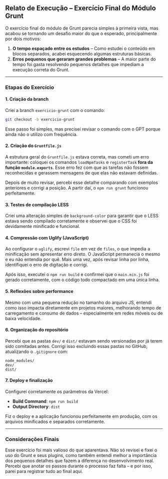 
## Relato de Execução – Exercício Final do Módulo Grunt

O exercício final do módulo de Grunt parecia simples à primeira vista, mas acabou se tornando um desafio maior do que o esperado, principalmente por dois motivos:

1. **O tempo espaçado entre os estudos** – Como estudei o conteúdo em blocos separados, acabei esquecendo algumas estruturas básicas.
2. **Erros pequenos que geraram grandes problemas** – A maior parte do tempo foi gasta resolvendo pequenos detalhes que impediam a execução correta do Grunt.

---

### Etapas do Exercício

#### 1. Criação da branch

Criei a branch `exercicio-grunt` com o comando:

```bash
git checkout -b exercicio-grunt
```

Esse passo foi simples, mas precisei revisar o comando com o GPT porque ainda não o utilizo com frequência.

#### 2. Criação do `Gruntfile.js`

A estrutura geral do `Gruntfile.js` estava correta, mas cometi um erro importante: coloquei os comandos `loadNpmTasks` e `registerTask` **fora da função `module.exports`**. Esse erro fez com que as tarefas não fossem reconhecidas e gerassem mensagens de que elas não estavam definidas.

Depois de muito revisar, percebi esse detalhe comparando com exemplos anteriores e corrigi a posição. A partir daí, o `npm run grunt` funcionou perfeitamente.

#### 3. Testes de compilação LESS

Criei uma alteração simples de `background-color` para garantir que o LESS estava sendo compilado corretamente e observei que o CSS foi devidamente minificado e funcional.

#### 4. Compressão com Uglify (JavaScript)

Ao configurar o `uglify`, escrevi `file` em vez de `files`, o que impedia a minificação sem apresentar erro direto. O JavaScript permanecia o mesmo e eu não entendia por quê. Mais uma vez, após revisar linha por linha, identifiquei o erro de digitação e corrigi.

Após isso, executei o `npm run build` e confirmei que o `main.min.js` foi gerado corretamente, com o código todo compactado em uma única linha.

#### 5. Reflexões sobre performance

Mesmo com uma pequena redução no tamanho do arquivo JS, entendi como isso impacta diretamente em projetos maiores, melhorando tempo de carregamento e consumo de dados – especialmente em redes móveis ou de baixa velocidade.

#### 6. Organização do repositório

Percebi que as pastas `dev/` e `dist/` estavam sendo versionadas por já terem sido comitadas antes. Corrigi isso excluindo essas pastas no GitHub, atualizando o `.gitignore` com:

```gitignore
node_modules/
dev/
dist/
```

#### 7. Deploy e finalização

Configurei corretamente os parâmetros da Vercel:

* **Build Command**: `npm run build`
* **Output Directory**: `dist`

Fiz o deploy e a aplicação funcionou perfeitamente em produção, com os arquivos minificados e separados corretamente.

---

### Considerações Finais

Esse exercício foi mais valioso do que aparentava. Não só revisei e fixei o uso do Grunt e seus plugins, como também entendi melhor a importância dos pequenos detalhes que fazem a diferença no desenvolvimento real. Percebi que anotar os passos durante o processo faz falta – e por isso, parei para registrar tudo ao final aqui.
